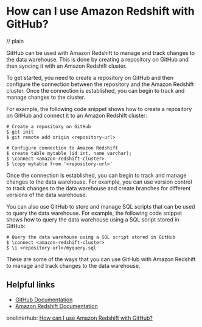 # How can I use Amazon Redshift with GitHub?
// plain

GitHub can be used with Amazon Redshift to manage and track changes to the data warehouse. This is done by creating a repository on GitHub and then syncing it with an Amazon Redshift cluster.

To get started, you need to create a repository on GitHub and then configure the connection between the repository and the Amazon Redshift cluster. Once the connection is established, you can begin to track and manage changes to the cluster.

For example, the following code snippet shows how to create a repository on GitHub and connect it to an Amazon Redshift cluster:

```
# Create a repository on GitHub
$ git init
$ git remote add origin <repository-url>

# Configure connection to Amazon Redshift
$ create table mytable (id int, name varchar);
$ \connect <amazon-redshift-cluster>
$ \copy mytable from '<repository-url>'
```

Once the connection is established, you can begin to track and manage changes to the data warehouse. For example, you can use version control to track changes to the data warehouse and create branches for different versions of the data warehouse.

You can also use GitHub to store and manage SQL scripts that can be used to query the data warehouse. For example, the following code snippet shows how to query the data warehouse using a SQL script stored in GitHub:

```
# Query the data warehouse using a SQL script stored in GitHub
$ \connect <amazon-redshift-cluster>
$ \i <repository-url>/myquery.sql
```

These are some of the ways that you can use GitHub with Amazon Redshift to manage and track changes to the data warehouse.

## Helpful links
- [GitHub Documentation](https://docs.github.com/)
- [Amazon Redshift Documentation](https://docs.aws.amazon.com/redshift/latest/dg/welcome.html)

onelinerhub: [How can I use Amazon Redshift with GitHub?](https://onelinerhub.com/amazon-redshift/how-can-i-use-amazon-redshift-with-github)